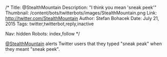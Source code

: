 /*
Title: @StealthMountain
Description: "I think you mean 'sneak peek'"
Thumbnail: /content/bots/twitterbots/images/StealthMountain.png
Link: http://twitter.com/StealthMountain
Author: Stefan Bohacek
Date: July 21, 2015
Tags: twitter,twitterbot,reply,inactive

Nav: hidden
Robots: index,follow
*/

[@StealthMountain](https://twitter.com/StealthMountain) alerts Twitter users that they typed "sneak peak" when they meant "sneak peek".

